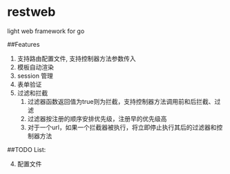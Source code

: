 restweb
=======

light web framework for go

##Features

1. 支持路由配置文件, 支持控制器方法参数传入
2. 模板自动渲染
3. session 管理
4. 表单验证
5. 过滤和拦截
	1. 过滤器函数返回值为true则为拦截，支持控制器方法调用前和后拦截、过滤
	2. 过滤器按注册的顺序安排优先级，注册早的优先级高
	3. 对于一个url，如果一个拦截器被执行，将立即停止执行其后的过滤器和控制器方法

##TODO List:

4. 配置文件
